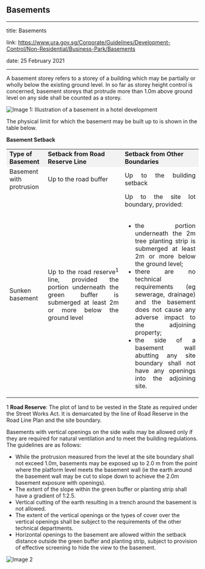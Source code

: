 ## Basements
---
title: Basements

link: https://www.ura.gov.sg/Corporate/Guidelines/Development-Control/Non-Residential/Business-Park/Basements

date: 25 February 2021

---


A basement storey refers to a storey of a building which may be partially or wholly below the existing ground level. In so far as storey height control is concerned, basement storeys that protrude more than 1.0m above ground level on any side shall be counted as a storey.

![Image 1: Illustration of a basement in a hotel development](https://www.ura.gov.sg/-/media/Corporate/Guidelines/Development-control/Hotel/H11_Basement.jpg?h=100%25&w=100%25)



The physical limit for which the basement may be built up to is shown in the table below.

**Basement Setback**

<table><tbody><tr><td style="width: 20%; background-color: #f2f2f2;"><strong>Type of Basement</strong></td><td style="width: 40%; background-color: #f2f2f2;"><strong>Setback from Road Reserve Line</strong></td><td style="width: 40%; background-color: #f2f2f2;"><strong>Setback from Other Boundaries</strong></td></tr><tr><td>Basement with protrusion</td><td style="text-align: justify;">Up to the road buffer</td><td style="text-align: justify;">Up to the building setback</td></tr><tr><td>Sunken basement</td><td style="text-align: justify;">Up to the road reserve<sup>1</sup> line, provided the portion underneath the green buffer is submerged at least 2m or more below the ground level</td><td style="text-align: justify;">Up to the site lot boundary, provided:<br><br><ul><li style="text-align: justify;">the portion underneath the 2m tree planting strip is submerged at least 2m or more below the ground level;</li><li style="text-align: justify;">there are no technical requirements (eg sewerage, drainage) and the basement does not cause any adverse impact to the adjoining property;</li><li style="text-align: justify;">the side of a basement wall abutting any site boundary shall not have any openings into the adjoining site.</li></ul></td></tr></tbody></table>

  
1 **Road Reserve**: The plot of land to be vested in the State as required under the Street Works Act. It is demarcated by the line of Road Reserve in the Road Line Plan and the site boundary.

Basements with vertical openings on the side walls may be allowed only if they are required for natural ventilation and to meet the building regulations. The guidelines are as follows:

-   While the protrusion measured from the level at the site boundary shall not exceed 1.0m, basements may be exposed up to 2.0 m from the point where the platform level meets the basement wall (ie the earth around the basement wall may be cut to slope down to achieve the 2.0m basement exposure with openings).
-   The extent of the slope within the green buffer or planting strip shall have a gradient of 1:2.5.
-   Vertical cutting of the earth resulting in a trench around the basement is not allowed.
-   The extent of the vertical openings or the types of cover over the vertical openings shall be subject to the requirements of the other technical departments.
-   Horizontal openings to the basement are allowed within the setback distance outside the green buffer and planting strip, subject to provision of effective screening to hide the view to the basement.

![Image 2](https://www.ura.gov.sg/-/media/Corporate/Guidelines/Development-control/Hotel/H09_Basement_Horizontal_Openings.jpg?h=100%25&w=100%25)





